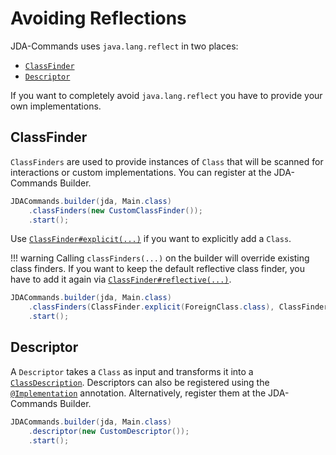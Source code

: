 # Avoiding Reflections
JDA-Commands uses `java.lang.reflect` in two places:

- [`ClassFinder`](https://kaktushose.github.io/jda-commands/javadocs/latest/io.github.kaktushose.jda.commands.core/com/github/kaktushose/jda/commands/definitions/description/ClassFinder.html)
- [`Descriptor`](https://kaktushose.github.io/jda-commands/javadocs/latest/io.github.kaktushose.jda.commands.core/com/github/kaktushose/jda/commands/definitions/description/Descriptor.html)

If you want to completely avoid `java.lang.reflect` you have to provide your own implementations.

## ClassFinder
`ClassFinders` are used to provide instances of `Class` that will be scanned for interactions or custom implementations. 
You can register at the JDA-Commands Builder.

```java
JDACommands.builder(jda, Main.class)
    .classFinders(new CustomClassFinder());
    .start();
```

Use [`ClassFinder#explicit(...)`](https://kaktushose.github.io/jda-commands/javadocs/latest/io.github.kaktushose.jda.commands.core/com/github/kaktushose/jda/commands/definitions/description/ClassFinder.html#explicit(java.lang.Class...))
if you want to explicitly add a `Class`. 

!!! warning
    Calling `classFinders(...)` on the builder will override existing class finders. If you want to keep the default 
    reflective class finder, you have to add it again via [`ClassFinder#reflective(...)`](https://kaktushose.github.io/jda-commands/javadocs/latest/io.github.kaktushose.jda.commands.core/com/github/kaktushose/jda/commands/definitions/description/ClassFinder.html#reflective(java.lang.Class,java.lang.String...)). 

```java
JDACommands.builder(jda, Main.class)
    .classFinders(ClassFinder.explicit(ForeignClass.class), ClassFinder.reflective(Main.class, "com.package"));
    .start();
```

## Descriptor
A `Descriptor` takes a `Class` as input and transforms it into a [`ClassDescription`](https://kaktushose.github.io/jda-commands/javadocs/latest/io.github.kaktushose.jda.commands.core/com/github/kaktushose/jda/commands/definitions/description/ClassDescription.html).
Descriptors can also be registered using the [`@Implementation`](https://kaktushose.github.io/jda-commands/javadocs/latest/io.github.kaktushose.jda.commands.extension.guice/com/github/kaktushose/jda/commands/guice/Implementation.html)
annotation. Alternatively, register them at the JDA-Commands Builder.

```java
JDACommands.builder(jda, Main.class)
    .descriptor(new CustomDescriptor());
    .start();
```